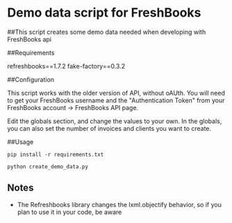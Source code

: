 Demo data script for FreshBooks
====================

##This script creates some demo data needed when developing with FreshBooks api

##Requirements

refreshbooks==1.7.2
fake-factory==0.3.2


##Configuration

This script works with the older version of API, without oAUth.
You will need to get your FreshBooks username and the "Authentication Token" from your FreshBooks account -> FreshBooks API page.

Edit the globals section, and change the values to your own.
In the globals, you can also set the number of invoices and clients you want to create.

##Usage

```
pip install -r requirements.txt

python create_demo_data.py
```


## Notes
 - The Refreshbooks library changes the lxml.objectify behavior, so if you plan to use it in your code, be aware


